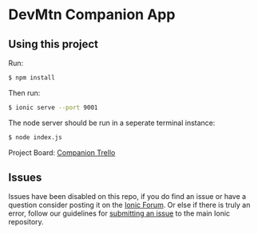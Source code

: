 DevMtn Companion App
=====================

## Using this project

Run:

```bash
$ npm install
```

Then run:

```bash
$ ionic serve --port 9001
```

The node server should be run in a seperate terminal instance:

```bash
$ node index.js
```

Project Board: [Companion Trello](https://trello.com/b/kJjFH4UV/dm-companion)

## Issues
Issues have been disabled on this repo, if you do find an issue or have a question consider posting it on the [Ionic Forum](http://forum.ionicframework.com/).  Or else if there is truly an error, follow our guidelines for [submitting an issue](http://ionicframework.com/submit-issue/) to the main Ionic repository.
